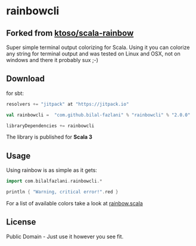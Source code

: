 # rainbowcli

## Forked from [ktoso/scala-rainbow](https://github.com/ktoso/scala-rainbow)

Super simple terminal output colorizing for Scala.
Using it you can colorize any string for terminal output and was tested on Linux and OSX, not on windows and there it probably sux ;-)

## Download

for sbt:

```scala
resolvers += "jitpack" at "https://jitpack.io"

val rainbowcli =  "com.github.bilal-fazlani" % "rainbowcli" % "2.0.0"

libraryDependencies += rainbowcli
```

The library is published for **Scala 3**

## Usage

Using rainbow is as simple as it gets:

```scala
import com.bilalfazlani.rainbowcli.*

println { "Warning, critical error!".red }
```

For a list of available colors take a look at [rainbow.scala](/com/bilalfazlani/rainbowcli/rainbow.scala) 

## License

Public Domain - Just use it however you see fit.
